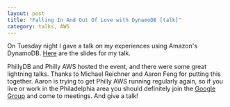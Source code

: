 ```yaml
---
layout: post
title: "Falling In And Out Of Love with DynamoDB [talk]"
category: talks, AWS
---
```


On Tuesday night I gave a talk on my experiences using Amazon's DynamoDB.  [Here](http://0x74696d.com/slides/falling-in-and-out-of-love-with-dynamodb.html) are the slides for my talk.

PhillyDB and Philly AWS hosted the event, and there were some great lightning talks.  Thanks to Michael Reichner and Aaron Feng for putting this together.  Aaron is trying to get Philly AWS running regularly again, so if you live or work in the Philadelphia area you should definitely join the [Google Group](https://groups.google.com/forum/?fromgroups#!forum/phillyaws) and come to meetings.  And give a talk!
